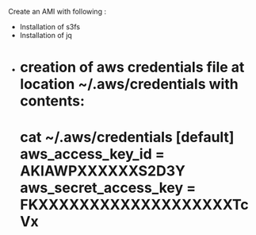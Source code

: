 Create an AMI with following :
- Installation of s3fs
- Installation of jq
- creation of aws credentials file at location ~/.aws/credentials
  with contents:
  ===================================================
  cat ~/.aws/credentials 
  [default]
  aws_access_key_id = AKIAWPXXXXXXS2D3Y
  aws_secret_access_key = FKXXXXXXXXXXXXXXXXXXXTcVx
  ===================================================
